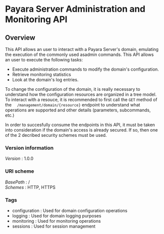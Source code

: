 # Payara Server Administration and Monitoring API


<a name="overview"></a>
## Overview
This API allows an user to interact with a Payara Server's domain, emulating the execution of the commonly used asadmin commands. This API allows an user to execute the following tasks:

* Execute administration commands to modify the domain's configuration.
* Retrieve monitoring statistics
* Look at the domain's log entries.

To change the configuration of the domain, it is really necessary to understand how the configuration resources are organized in a tree model. To interact with a resouce, it is recommended to first call the `GET` method of the `  /management/domain/{resource}` endpoint to understand what operations are supported and other details (parameters, subcommands, etc.) 

In order to succesfully consume the endpoints in this API, it must be taken into consideration if the domain's access is already secured. If so, then one of the 2 decribed security schemes must be used.


### Version information
*Version* : 1.0.0


### URI scheme
*BasePath* : /  
*Schemes* : HTTP, HTTPS


### Tags

* configuration : Used for domain configuration operations
* logging : Used for domain logging purposes
* monitoring : Used for monitoring operations
* sessions : Used for session management



